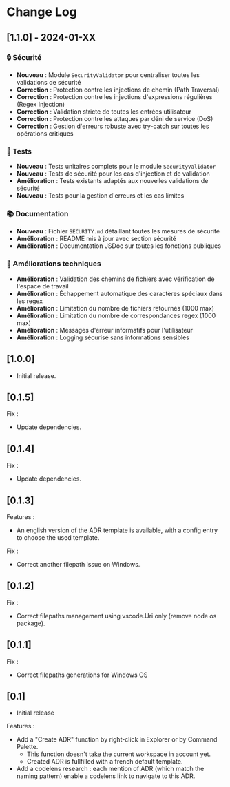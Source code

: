 # Change Log

## [1.1.0] - 2024-01-XX

### 🔒 Sécurité
- **Nouveau** : Module `SecurityValidator` pour centraliser toutes les validations de sécurité
- **Correction** : Protection contre les injections de chemin (Path Traversal)
- **Correction** : Protection contre les injections d'expressions régulières (Regex Injection)
- **Correction** : Validation stricte de toutes les entrées utilisateur
- **Correction** : Protection contre les attaques par déni de service (DoS)
- **Correction** : Gestion d'erreurs robuste avec try-catch sur toutes les opérations critiques

### 🧪 Tests
- **Nouveau** : Tests unitaires complets pour le module `SecurityValidator`
- **Nouveau** : Tests de sécurité pour les cas d'injection et de validation
- **Amélioration** : Tests existants adaptés aux nouvelles validations de sécurité
- **Nouveau** : Tests pour la gestion d'erreurs et les cas limites

### 📚 Documentation
- **Nouveau** : Fichier `SECURITY.md` détaillant toutes les mesures de sécurité
- **Amélioration** : README mis à jour avec section sécurité
- **Amélioration** : Documentation JSDoc sur toutes les fonctions publiques

### 🔧 Améliorations techniques
- **Amélioration** : Validation des chemins de fichiers avec vérification de l'espace de travail
- **Amélioration** : Échappement automatique des caractères spéciaux dans les regex
- **Amélioration** : Limitation du nombre de fichiers retournés (1000 max)
- **Amélioration** : Limitation du nombre de correspondances regex (1000 max)
- **Amélioration** : Messages d'erreur informatifs pour l'utilisateur
- **Amélioration** : Logging sécurisé sans informations sensibles

## [1.0.0]

* Initial release.

## [0.1.5]

Fix :

* Update dependencies.


## [0.1.4]

Fix :

* Update dependencies.

## [0.1.3]

Features :

* An english version of the ADR template is available, with a config entry to choose the used template.

Fix :

* Correct another filepath issue on Windows.

## [0.1.2]

Fix :

* Correct filepaths management using vscode.Uri only (remove node os package).

## [0.1.1]

Fix :

* Correct filepaths generations for Windows OS

## [0.1]

* Initial release

Features :

* Add a "Create ADR" function by right-click in Explorer or by Command Palette.
  * This function doesn't take the current workspace in account yet.
  * Created ADR is fullfilled with a french default template.
* Add a codelens research : each mention of ADR (which match the naming pattern) enable a codelens link to navigate to this ADR.
